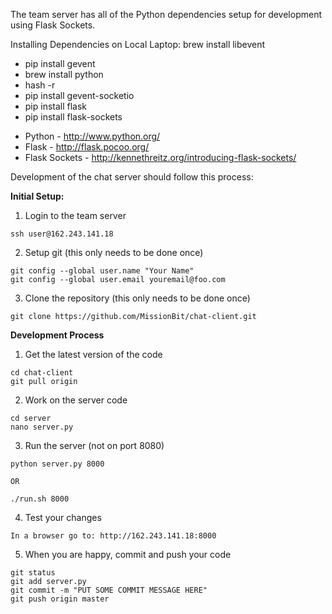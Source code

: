 The team server has all of the Python dependencies setup for development using Flask Sockets. 

Installing Dependencies on Local Laptop:
brew install libevent 
   - pip install gevent  
   - brew install python 
   - hash -r
   - pip install gevent-socketio
   - pip install flask
   - pip install flask-sockets

* Python - http://www.python.org/
* Flask - http://flask.pocoo.org/
* Flask Sockets - http://kennethreitz.org/introducing-flask-sockets/

Development of the chat server should follow this process:

**Initial Setup:**

1. Login to the team server
```
ssh user@162.243.141.18
```
2. Setup git (this only needs to be done once)
```
git config --global user.name "Your Name"
git config --global user.email youremail@foo.com
```
3. Clone the repository (this only needs to be done once)
```
git clone https://github.com/MissionBit/chat-client.git
```

**Development Process**

1. Get the latest version of the code
```
cd chat-client
git pull origin
```
2. Work on the server code
```
cd server
nano server.py
```
3. Run the server (not on port 8080)
```
python server.py 8000

OR

./run.sh 8000
```
4. Test your changes
```
In a browser go to: http://162.243.141.18:8000
```

5. When you are happy, commit and push your code
```
git status
git add server.py
git commit -m "PUT SOME COMMIT MESSAGE HERE"
git push origin master